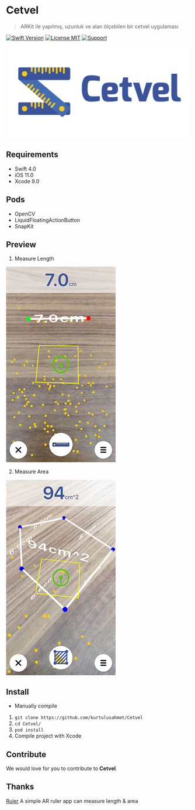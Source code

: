 # **Cetvel**
> ARKit ile yapılmış, uzunluk ve alan ölçebilen bir cetvel uygulaması

[![Swift Version][swift-image]][swift-url] [![License MIT](https://img.shields.io/badge/license-MIT-green.svg?style=flat)](https://raw.githubusercontent.com/TBXark/TKRubberIndicator/master/LICENSE) [![Support](https://img.shields.io/badge/support-iOS%2011%2B%20-blue.svg?style=flat)](https://www.apple.com/nl/ios/)

![](logo.png)

## Requirements

- Swift 4.0
- iOS 11.0
- Xcode 9.0

## Pods

- OpenCV
- LiquidFloatingActionButton
- SnapKit

## Preview

1. Measure Length

![](length.png)

2. Measure Area

![](area.png)

## Install

- Manually compile
1. `git clone https://github.com/kurtulusahmet/Cetvel`
2. `cd Cetvel/`
3. `pod install`
4. Compile project with Xcode

## Contribute

We would love for you to contribute to **Cetvel**.

## Thanks
[Ruler](https://github.com/TBXark/Ruler) A simple AR ruler app can measure length &amp; area

[swift-image]:https://img.shields.io/badge/swift-4.0-orange.svg
[swift-url]: https://swift.org/
[license-image]: https://img.shields.io/badge/License-MIT-blue.svg
[license-url]: LICENSE


